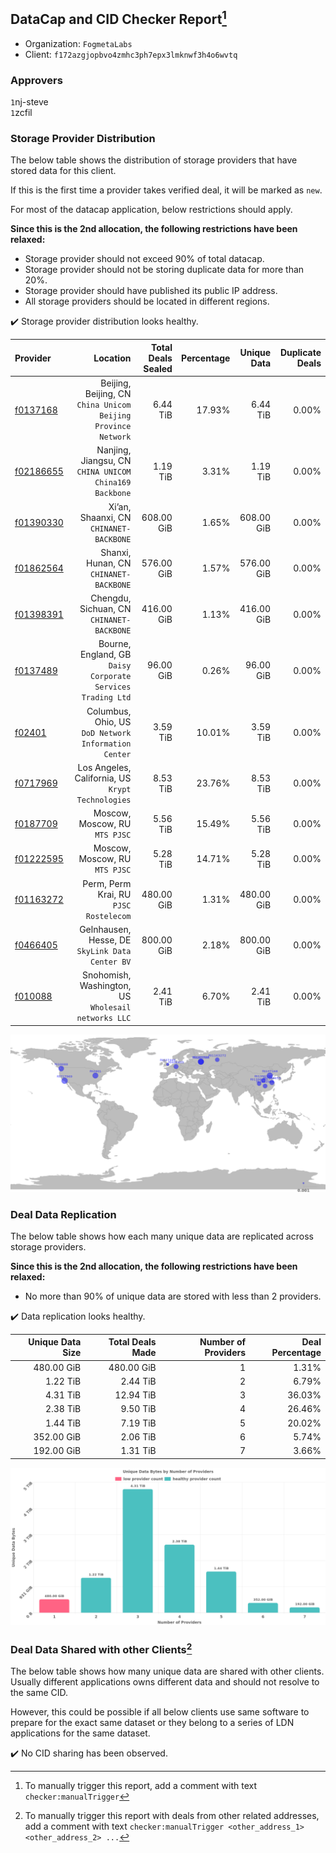 ## DataCap and CID Checker Report[^1]
 - Organization: `FogmetaLabs`
 - Client: `f172azgjopbvo4zmhc3ph7epx3lmknwf3h4o6wvtq`
### Approvers
`1`nj-steve<br/>`1`zcfil

### Storage Provider Distribution
The below table shows the distribution of storage providers that have stored data for this client.

If this is the first time a provider takes verified deal, it will be marked as `new`.

For most of the datacap application, below restrictions should apply.

**Since this is the 2nd allocation, the following restrictions have been relaxed:**
 - Storage provider should not exceed 90% of total datacap.
 - Storage provider should not be storing duplicate data for more than 20%.
 - Storage provider should have published its public IP address.
 - All storage providers should be located in different regions.

✔️ Storage provider distribution looks healthy.

| Provider                                              |                                                         Location | Total Deals Sealed | Percentage | Unique Data | Duplicate Deals |
| :---------------------------------------------------- | ---------------------------------------------------------------: | -----------------: | ---------: | ----------: | --------------: |
| [f0137168](https://filfox.info/en/address/f0137168)   | Beijing, Beijing, CN<br/>`China Unicom Beijing Province Network` |           6.44 TiB |     17.93% |    6.44 TiB |           0.00% |
| [f02186655](https://filfox.info/en/address/f02186655) |        Nanjing, Jiangsu, CN<br/>`CHINA UNICOM China169 Backbone` |           1.19 TiB |      3.31% |    1.19 TiB |           0.00% |
| [f01390330](https://filfox.info/en/address/f01390330) |                       Xi’an, Shaanxi, CN<br/>`CHINANET-BACKBONE` |         608.00 GiB |      1.65% |  608.00 GiB |           0.00% |
| [f01862564](https://filfox.info/en/address/f01862564) |                        Shanxi, Hunan, CN<br/>`CHINANET-BACKBONE` |         576.00 GiB |      1.57% |  576.00 GiB |           0.00% |
| [f01398391](https://filfox.info/en/address/f01398391) |                     Chengdu, Sichuan, CN<br/>`CHINANET-BACKBONE` |         416.00 GiB |      1.13% |  416.00 GiB |           0.00% |
| [f0137489](https://filfox.info/en/address/f0137489)   |   Bourne, England, GB<br/>`Daisy Corporate Services Trading Ltd` |          96.00 GiB |      0.26% |   96.00 GiB |           0.00% |
| [f02401](https://filfox.info/en/address/f02401)       |          Columbus, Ohio, US<br/>`DoD Network Information Center` |           3.59 TiB |     10.01% |    3.59 TiB |           0.00% |
| [f0717969](https://filfox.info/en/address/f0717969)   |             Los Angeles, California, US<br/>`Krypt Technologies` |           8.53 TiB |     23.76% |    8.53 TiB |           0.00% |
| [f0187709](https://filfox.info/en/address/f0187709)   |                                Moscow, Moscow, RU<br/>`MTS PJSC` |           5.56 TiB |     15.49% |    5.56 TiB |           0.00% |
| [f01222595](https://filfox.info/en/address/f01222595) |                                Moscow, Moscow, RU<br/>`MTS PJSC` |           5.28 TiB |     14.71% |    5.28 TiB |           0.00% |
| [f01163272](https://filfox.info/en/address/f01163272) |                        Perm, Perm Krai, RU<br/>`PJSC Rostelecom` |         480.00 GiB |      1.31% |  480.00 GiB |           0.00% |
| [f0466405](https://filfox.info/en/address/f0466405)   |               Gelnhausen, Hesse, DE<br/>`SkyLink Data Center BV` |         800.00 GiB |      2.18% |  800.00 GiB |           0.00% |
| [f010088](https://filfox.info/en/address/f010088)     |           Snohomish, Washington, US<br/>`Wholesail networks LLC` |           2.41 TiB |      6.70% |    2.41 TiB |           0.00% |

<img src="https://raw.githubusercontent.com/data-preservation-programs/filplus-checker-assets/main/filecoin-project/filecoin-plus-large-datasets/issues/1999/1691164525014.png"/>

### Deal Data Replication
The below table shows how each many unique data are replicated across storage providers.


**Since this is the 2nd allocation, the following restrictions have been relaxed:**
- No more than 90% of unique data are stored with less than 2 providers.

✔️ Data replication looks healthy.

| Unique Data Size | Total Deals Made | Number of Providers | Deal Percentage |
| ---------------: | ---------------: | ------------------: | --------------: |
|       480.00 GiB |       480.00 GiB |                   1 |           1.31% |
|         1.22 TiB |         2.44 TiB |                   2 |           6.79% |
|         4.31 TiB |        12.94 TiB |                   3 |          36.03% |
|         2.38 TiB |         9.50 TiB |                   4 |          26.46% |
|         1.44 TiB |         7.19 TiB |                   5 |          20.02% |
|       352.00 GiB |         2.06 TiB |                   6 |           5.74% |
|       192.00 GiB |         1.31 TiB |                   7 |           3.66% |

<img src="https://raw.githubusercontent.com/data-preservation-programs/filplus-checker-assets/main/filecoin-project/filecoin-plus-large-datasets/issues/1999/1691164525749.png"/>

### Deal Data Shared with other Clients[^3]
The below table shows how many unique data are shared with other clients.
Usually different applications owns different data and should not resolve to the same CID.

However, this could be possible if all below clients use same software to prepare for the exact same dataset or they belong to a series of LDN applications for the same dataset.

✔️ No CID sharing has been observed.

[^1]: To manually trigger this report, add a comment with text `checker:manualTrigger`

[^2]: Deals from those addresses are combined into this report as they are specified with `checker:manualTrigger`

[^3]: To manually trigger this report with deals from other related addresses, add a comment with text `checker:manualTrigger <other_address_1> <other_address_2> ...`
